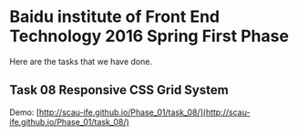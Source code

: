 # Baidu institute of Front End Technology 2016 Spring First Phase

Here are the tasks that we have done.

## Task 08 Responsive CSS Grid System

Demo: [http://scau-ife.github.io/Phase_01/task_08/](http://scau-ife.github.io/Phase_01/task_08/)